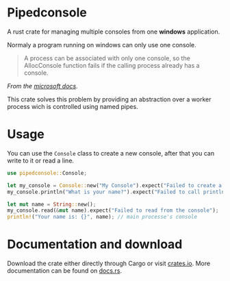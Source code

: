 
# Pipedconsole

A rust crate for managing multiple consoles from one **windows** application.

Normaly a program running on windows can only use one console.
> A process can be associated with only one console, so the AllocConsole 
> function fails if the calling process already has a console.

_From the [microsoft docs]._

This crate solves this problem by providing an abstraction over a worker process
wich is controlled using named pipes.

# Usage

You can use the `Console` class to create a new console, after that
you can write to it or read a line.

```rust
use pipedconsole::Console;

let my_console = Console::new("My Console").expect("Failed to create a new console");
my_console.println("What is your name?").expect("Failed to call println"); // a seperate console window

let mut name = String::new();
my_console.read(&mut name).expect("Failed to read from the console");
println!("Your name is: {}", name); // main processe's console
```

# Documentation and download

Download the crate either directly through Cargo or visit [crates.io].
More documentation can be found on [docs.rs].


[docs.rs]: https://docs.rs
[crates.io]: https://crates.io
[microsoft docs]: https://docs.microsoft.com/en-us/windows/console/allocconsole
